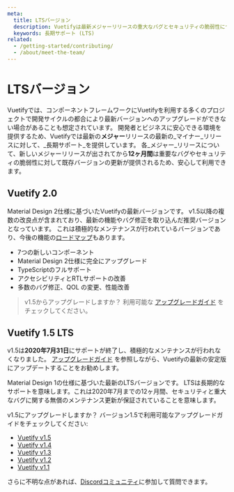 ```yaml
---
meta:
  title: LTSバージョン
  description: Vuetifyは最新メジャーリリースの重大なバグとセキュリティの脆弱性について12か月間の長期サポートを提供します。
  keywords: 長期サポート (LTS)
related:
  - /getting-started/contributing/
  - /about/meet-the-team/
---
```


# LTSバージョン

Vuetifyでは、コンポーネントフレームワークにVuetifyを利用する多くのプロジェクトで開発サイクルの都合により最新バージョンへのアップグレードができない場合があることも想定されています。 開発者とビジネスに安心できる環境を提供するため、Vuetifyでは最新の**メジャー**リリースの最新の_マイナー_リリースに対して、_長期サポート_を提供しています。 各_メジャー_リリースについて、新しいメジャーリリースが出されてから**12ヶ月間**は重要なバグやセキュリティの脆弱性に対して既存バージョンの更新が提供されるため、安心して利用できます。

## Vuetify 2.0

Material Design 2仕様に基づいたVuetifyの最新バージョンです。 v1.5以降の複数の改良点が含まれており、最新の機能やバグ修正を取り込んだ推奨バージョンとなっています。 これは積極的なメンテナンスが行われているバージョンであり、今後の機能の[ロードマップ](/introduction/roadmap/)もあります。

- 7つの新しいコンポーネント
- Material Design 2仕様に完全にアップグレード
- TypeScriptのフルサポート
- アクセシビリティとRTLサポートの改善
- 多数のバグ修正、QOL の変更、性能改善

> v1.5からアップグレードしますか？ 利用可能な [アップグレードガイド](https://github.com/vuetifyjs/vuetify/releases/tag/v2.0.0#user-content-upgrade-guide) をチェックしてください。

## Vuetify 1.5 LTS

<alert type="error">

  v1.5は**2020年7月31日**にサポートが終了し、積極的なメンテナンスが行われなくなりました。 [アップグレードガイド](/getting-started/upgrade-guide/) を参照しながら、Vuetifyの最新の安定版にアップデートすることをお勧めします。

</alert>

Material Design 1の仕様に基づいた最新のLTSバージョンです。 LTSは長期的なサポートを意味します。これは2020年7月までの12ヶ月間、セキュリティと重大なバグに関する無償のメンテナンス更新が保証されていることを意味します。

v1.5にアップグレードしますか？ バージョン1.5で利用可能なアップグレードガイドをチェックしてください:

- [Vuetify v1.5](https://github.com/vuetifyjs/vuetify/releases/tag/v1.5.0)
- [Vuetify v1.4](https://github.com/vuetifyjs/vuetify/releases/tag/v1.4.0)
- [Vuetify v1.3](https://github.com/vuetifyjs/vuetify/releases/tag/v1.3.0)
- [Vuetify v1.2](https://github.com/vuetifyjs/vuetify/releases/tag/v1.2.0)
- [Vuetify v1.1](https://github.com/vuetifyjs/vuetify/releases/tag/v1.1.0)

さらに不明な点があれば、[Discordコミュニティ](https://community.vuetifyjs.com)に参加して質問できます。

<backmatter />
